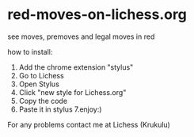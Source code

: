 # red-moves-on-lichess.org
see moves, premoves and legal moves in red

how to install:

1. Add the chrome extension "stylus"
2. Go to Lichess
3. Open Stylus
4. Click "new style for Lichess.org"
5. Copy the code 
6. Paste it in stylus
7.enjoy:)

For any problems contact me at Lichess (Krukulu)
